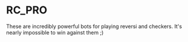 RC_PRO
======

These are incredibly powerful bots for playing reversi and checkers. It's nearly impossible to win against them ;)